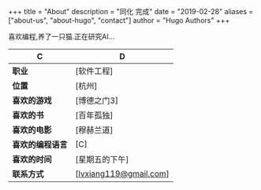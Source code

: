 +++
title = "About"
description = "同化 完成"
date = "2019-02-28"
aliases = ["about-us", "about-hugo", "contact"]
author = "Hugo Authors"
+++

喜欢编程,养了一只猫.正在研究AI...

<!-- 喜欢玩的游戏 -->
<!-- 喜欢看的书 -->
<!-- 喜欢看的电影 -->
<!-- 喜欢的编程语言 -->
<!-- 喜欢的时间 -->

| C | D|
| --- | --- |
| **职业** | [软件工程] |
| **位置** | [杭州] |
| **喜欢的游戏** | [博德之门3] |
| **喜欢的书** | [百年孤独] |
| **喜欢的电影** | [穆赫兰道] |
| **喜欢的编程语言** | [C] |
| **喜欢的时间** | [星期五的下午] |
| **联系方式** | [lvxiang119@gmail.com] |

